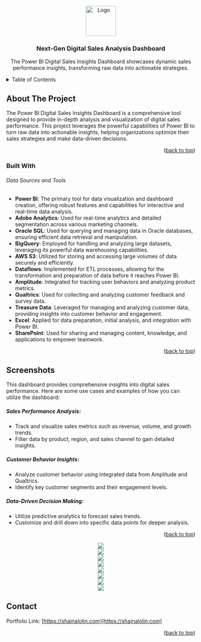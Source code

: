 <div id="top"></div>

<!-- PROJECT LOGO -->
<br />
<div align="center">
  <a href="https://github.com/slaisha/power-bi-digital-sales">
    <img src="images/sales.png" alt="Logo" width="80" height="80">
  </a>

<h3 align="center">Next-Gen Digital Sales Analysis Dashboard</h3>

  <p align="center">
  The Power BI Digital Sales Insights Dashboard showcases dynamic sales performance insights, transforming raw data into actionable strategies.

  </p>
</div>



<!-- TABLE OF CONTENTS -->
<details>
  <summary>Table of Contents</summary>
  <ol>
    <li><a href="#about-the-project">About The Project</a></li>
    <li><a href="#built-with">Built With</a></li>
    </li>
    <li><a href="#usage">Usage</a></li>
    <li><a href="#screenshots">Screenshots</a></li>
    <li><a href="#contact">Contact</a></li>
    <li><a href="#acknowledgments">Acknowledgments</a></li>
  </ol>
</details>



<!-- ABOUT THE PROJECT -->
## About The Project

<!-- [![Product Name Screen Shot][product-screenshot]](https://example.com) -->

The Power BI Digital Sales Insights Dashboard is a comprehensive tool designed to provide in-depth analysis and visualization of digital sales performance. This project leverages the powerful capabilities of Power BI to turn raw data into actionable insights, helping organizations optimize their sales strategies and make data-driven decisions.


<p align="right">(<a href="#top">back to top</a>)</p>



### Built With
###### Data Sources and Tools
* **Power BI**: The primary tool for data visualization and dashboard creation, offering robust features and capabilities for interactive and real-time data analysis.
* **Adobe Analytics**: Used for real-time analytics and detailed segmentation across various marketing channels.
* **Oracle SQL**: Used for querying and managing data in Oracle databases, ensuring efficient data retrieval and manipulation.
* **BigQuery**: Employed for handling and analyzing large datasets, leveraging its powerful data warehousing capabilities.
* **AWS S3**: Utilized for storing and accessing large volumes of data securely and efficiently.
* **Dataflows**: Implemented for ETL processes, allowing for the transformation and preparation of data before it reaches Power BI.
* **Amplitude**: Integrated for tracking user behaviors and analyzing product metrics.
* **Qualtrics**: Used for collecting and analyzing customer feedback and survey data.
* **Treasure Data**: Leveraged for managing and analyzing customer data, providing insights into customer behavior and engagement.
* **Excel**: Applied for data preparation, initial analysis, and integration with Power BI.
* **SharePoint**: Used for sharing and managing content, knowledge, and applications to empower teamwork.

<!-- 
* [React.js](https://reactjs.org/)
* [Vue.js](https://vuejs.org/)
* [Angular](https://angular.io/)
* [Svelte](https://svelte.dev/)
* [Laravel](https://laravel.com)
* [Bootstrap](https://getbootstrap.com)
* [JQuery](https://jquery.com) -->

<p align="right">(<a href="#top">back to top</a>)</p>



<!-- SCREENSHOTS -->
## Screenshots

This dashboard provides comprehensive insights into digital sales performance. Here are some use cases and examples of how you can utilize the dashboard:

##### Sales Performance Analysis:

- Track and visualize sales metrics such as revenue, volume, and growth trends.
- Filter data by product, region, and sales channel to gain detailed insights.

##### Customer Behavior Insights:

- Analyze customer behavior using integrated data from Amplitude and Qualtrics.
- Identify key customer segments and their engagement levels.

##### Data-Driven Decision Making:

- Utilize predictive analytics to forecast sales trends.
- Customize and drill down into specific data points for deeper analysis.
<p align="right">(<a href="#top">back to top</a>)</p>


<!-- Image Stack with GitHub Links -->
<div align="center">

<!-- Image with GitHub Link -->
<div>
  <a href="https://github.com/slaisha/power-bi-digital-sales/blob/master/images/Saffron-Autos-01.png">
    <img src="images/Saffron-Autos-01.png" style="max-width: 100%; height: auto;">
  </a>
</div>

<!-- Image with GitHub Link -->
<div>
  <a href="https://github.com/slaisha/power-bi-digital-sales/blob/master/images/Saffron-Autos-02.png">
    <img src="images/Saffron-Autos-02.png" style="max-width: 100%; height: auto;">
  </a>
</div>

<!-- Image with GitHub Link -->
<div>
  <a href="https://github.com/slaisha/power-bi-digital-sales/blob/master/images/Saffron-Autos-03.png">
    <img src="images/Saffron-Autos-03.png" style="max-width: 100%; height: auto;">
  </a>
</div>

<!-- Image with GitHub Link -->
<div>
  <a href="https://github.com/slaisha/power-bi-digital-sales/blob/master/images/Saffron-Autos-04.png">
    <img src="images/Saffron-Autos-04.png" style="max-width: 100%; height: auto;">
  </a>
</div> 


<!-- Image with GitHub Link -->
<div>
  <a href="https://github.com/slaisha/power-bi-digital-sales/blob/master/images/Saffron-Autos-05.png">
    <img src="images/Saffron-Autos-05.png" style="max-width: 100%; height: auto;">
  </a>
</div>

<!-- Image with GitHub Link -->
<div>
  <a href="https://github.com/slaisha/power-bi-digital-sales/blob/master/images/Saffron-Autos-06.png">
    <img src="images/Saffron-Autos-06.png" style="max-width: 100%; height: auto;">
  </a>
</div>

<!-- Image with GitHub Link -->
<div>
  <a href="https://github.com/slaisha/power-bi-digital-sales/blob/master/images/Saffron-Autos-07.png">
    <img src="images/Saffron-Autos-07.png" style="max-width: 100%; height: auto;">
  </a>
</div>

<!-- Image with GitHub Link -->
<div>
  <a href="https://github.com/slaisha/power-bi-digital-sales/blob/master/images/Saffron-Autos-08.png">
    <img src="images/Saffron-Autos-08.png" style="max-width: 100%; height: auto;">
  </a>
</div>

</div> <!-- End of Center Alignment -->




<!-- CONTACT -->
## Contact

Portfolio Link: [https://shainalolin.com](https://shainalolin.com)

<p align="right">(<a href="#top">back to top</a>)</p>




<!-- MARKDOWN LINKS & IMAGES -->
<!-- https://www.markdownguide.org/basic-syntax/#reference-style-links -->
[contributors-shield]: https://img.shields.io/github/contributors/github_username/repo_name.svg?style=for-the-badge
[contributors-url]: https://github.com/github_username/repo_name/graphs/contributors
[forks-shield]: https://img.shields.io/github/forks/github_username/repo_name.svg?style=for-the-badge
[forks-url]: https://github.com/github_username/repo_name/network/members
[stars-shield]: https://img.shields.io/github/stars/github_username/repo_name.svg?style=for-the-badge
[stars-url]: https://github.com/github_username/repo_name/stargazers
[issues-shield]: https://img.shields.io/github/issues/github_username/repo_name.svg?style=for-the-badge
[issues-url]: https://github.com/github_username/repo_name/issues
[license-shield]: https://img.shields.io/github/license/github_username/repo_name.svg?style=for-the-badge
[license-url]: https://github.com/github_username/repo_name/blob/master/LICENSE.txt
[linkedin-shield]: https://img.shields.io/badge/-LinkedIn-black.svg?style=for-the-badge&logo=linkedin&colorB=555
[linkedin-url]: https://linkedin.com/in/linkedin_username
[product-screenshot]: images/screenshot.png
[s1-screenshot]: images/Saffron-Autos-01.png
